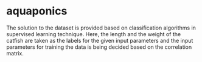 # aquaponics
The solution to the dataset is provided based on classification algorithms in supervised learning technique. Here, the length and the weight of the catfish are taken as the labels for the given input parameters and the input parameters for training the data is being decided based on the correlation matrix.

